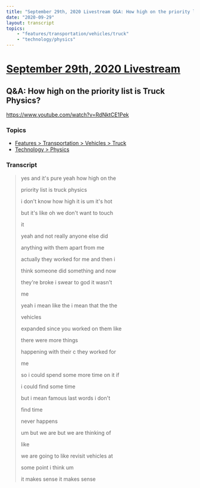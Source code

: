 ```yaml
---
title: "September 29th, 2020 Livestream Q&A: How high on the priority list is Truck Physics?"
date: "2020-09-29"
layout: transcript
topics:
    - "features/transportation/vehicles/truck"
    - "technology/physics"
---
```

# [September 29th, 2020 Livestream](../2020-09-29.md)
## Q&A: How high on the priority list is Truck Physics?
https://www.youtube.com/watch?v=RdNktCE1Pek

### Topics
* [Features > Transportation > Vehicles > Truck](../topics/features/transportation/vehicles/truck.md)
* [Technology > Physics](../topics/technology/physics.md)

### Transcript

> yes and it's pure yeah how high on the
>
> priority list is truck physics
>
> i don't know how high it is um it's hot
>
> but it's like oh we don't want to touch
>
> it
>
> yeah and not really anyone else did
>
> anything with them apart from me
>
> actually they worked for me and then i
>
> think someone did something and now
>
> they're broke i swear to god it wasn't
>
> me
>
> yeah i mean like the i mean that the the
>
> vehicles
>
> expanded since you worked on them like
>
> there were more things
>
> happening with their c they worked for
>
> me
>
> so i could spend some more time on it if
>
> i could find some time
>
> but i mean famous last words i don't
>
> find time
>
> never happens
>
> um but we are but we are thinking of
>
> like
>
> we are going to like revisit vehicles at
>
> some point i think um
>
> it makes sense it makes sense
